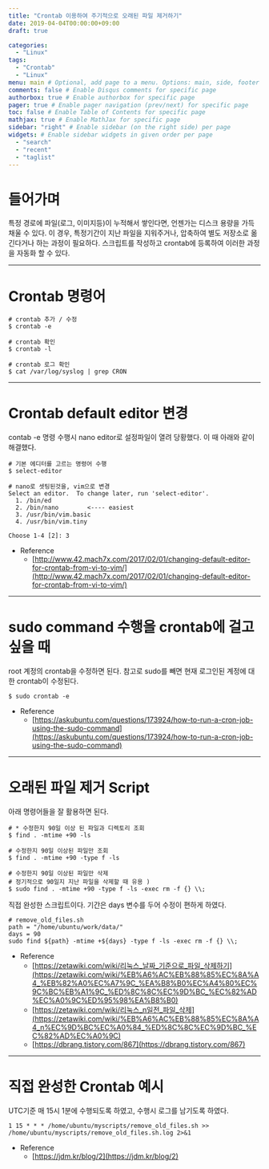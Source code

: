 ```yaml
---
title: "Crontab 이용하여 주기적으로 오래된 파일 제거하기"
date: 2019-04-04T00:00:00+09:00
draft: true

categories:
  - "Linux"
tags:
  - "Crontab"
  - "Linux"
menu: main # Optional, add page to a menu. Options: main, side, footer
comments: false # Enable Disqus comments for specific page
authorbox: true # Enable authorbox for specific page
pager: true # Enable pager navigation (prev/next) for specific page
toc: false # Enable Table of Contents for specific page
mathjax: true # Enable MathJax for specific page
sidebar: "right" # Enable sidebar (on the right side) per page
widgets: # Enable sidebar widgets in given order per page
  - "search"
  - "recent"
  - "taglist"
---
```


# 들어가며

특정 경로에 파일(로그, 이미지등)이 누적해서 쌓인다면, 언젠가는 디스크 용량을 가득 채울 수 있다. 이 경우, 특정기간이 지난 파일을 지워주거나, 압축하여 별도 저장소로 옮긴다거나 하는 과정이 필요하다. 스크립트를 작성하고 crontab에 등록하여 이러한 과정을 자동화 할 수 있다.

---

# Crontab 명령어

```
# crontab 추가 / 수정
$ crontab -e

# crontab 확인
$ crontab -l

# crontab 로그 확인
$ cat /var/log/syslog | grep CRON

```

---

# Crontab default editor 변경

contab -e 명령 수행시 nano editor로 설정파일이 열려 당황했다.
이 때 아래와 같이 해결했다.

```
# 기본 에디터를 고르는 명령어 수행
$ select-editor

# nano로 셋팅된것을, vim으로 변경
Select an editor.  To change later, run 'select-editor'.
  1. /bin/ed
  2. /bin/nano        <---- easiest
  3. /usr/bin/vim.basic
  4. /usr/bin/vim.tiny

Choose 1-4 [2]: 3

```

- Reference
    - [http://www.42.mach7x.com/2017/02/01/changing-default-editor-for-crontab-from-vi-to-vim/](http://www.42.mach7x.com/2017/02/01/changing-default-editor-for-crontab-from-vi-to-vim/)

---

# sudo command 수행을 crontab에 걸고 싶을 때

root 계정의 crontab을 수정하면 된다.
참고로 sudo를 빼면 현재 로그인된 계정에 대한 crontab이 수정된다.

```
$ sudo crontab -e

```

- Reference
    - [https://askubuntu.com/questions/173924/how-to-run-a-cron-job-using-the-sudo-command](https://askubuntu.com/questions/173924/how-to-run-a-cron-job-using-the-sudo-command)

---

# 오래된 파일 제거 Script

아래 명령어들을 잘 활용하면 된다.

```
# * 수정한지 90일 이상 된 파일과 디렉토리 조회
$ find . -mtime +90 -ls

# 수정한지 90일 이상된 파일만 조회
$ find . -mtime +90 -type f -ls

# 수정한지 90일 이상된 파일만 삭제
# 정기적으로 90일지 지난 파일을 삭제할 때 유용 )
$ sudo find . -mtime +90 -type f -ls -exec rm -f {} \\;

```

직접 완성한 스크립트이다. 기간은 days 변수를 두어 수정이 편하게 하였다.

```
# remove_old_files.sh
path = "/home/ubuntu/work/data/"
days = 90
sudo find ${path} -mtime +${days} -type f -ls -exec rm -f {} \\;

```

- Reference
    - [https://zetawiki.com/wiki/리눅스_날짜_기준으로_파일_삭제하기](https://zetawiki.com/wiki/%EB%A6%AC%EB%88%85%EC%8A%A4_%EB%82%A0%EC%A7%9C_%EA%B8%B0%EC%A4%80%EC%9C%BC%EB%A1%9C_%ED%8C%8C%EC%9D%BC_%EC%82%AD%EC%A0%9C%ED%95%98%EA%B8%B0)
    - [https://zetawiki.com/wiki/리눅스_n일전_파일_삭제](https://zetawiki.com/wiki/%EB%A6%AC%EB%88%85%EC%8A%A4_n%EC%9D%BC%EC%A0%84_%ED%8C%8C%EC%9D%BC_%EC%82%AD%EC%A0%9C)
    - [https://dbrang.tistory.com/867](https://dbrang.tistory.com/867)

---

# 직접 완성한 Crontab 예시

UTC기준 매 15시 1분에 수행되도록 하였고, 수행시 로그를 남기도록 하였다.

```
1 15 * * * /home/ubuntu/myscripts/remove_old_files.sh >> /home/ubuntu/myscripts/remove_old_files.sh.log 2>&1

```

- Reference
	- [https://jdm.kr/blog/2](https://jdm.kr/blog/2)
